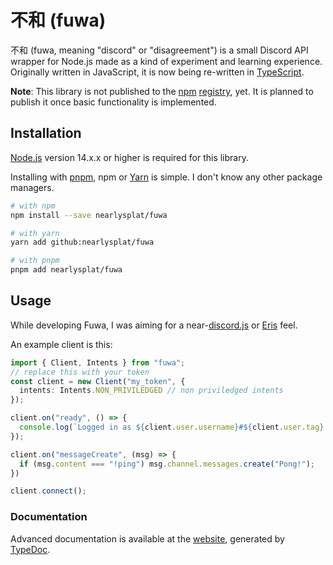 # 不和 (fuwa)

不和 (fuwa, meaning "discord" or "disagreement") is a small Discord API wrapper for Node.js made as a kind of experiment and learning experience. Originally written in JavaScript, it is now being re-written in [TypeScript](https://typescriptlang.org).

**Note**: This library is not published to the [npm](https://npmjs.com) [registry](https://registry.npmjs.com), yet. It is planned to publish it once basic functionality is implemented.

## Installation

[Node.js](https://nodejs.org) version 14.x.x or higher is required for this library.

Installing with [pnpm](https://pnpm.io), npm or [Yarn](https://yarnpkg.com) is simple. I don't know any other package managers.

```sh
# with npm
npm install --save nearlysplat/fuwa

# with yarn
yarn add github:nearlysplat/fuwa

# with pnpm
pnpm add nearlysplat/fuwa
```

## Usage

While developing Fuwa, I was aiming for a near-[discord.js](https://discord.js.org) or [Eris](https://abal.moe/Eris) feel.

An example client is this:
```ts
import { Client, Intents } from "fuwa";
// replace this with your token
const client = new Client("my_token", {
  intents: Intents.NON_PRIVILEDGED // non priviledged intents
});

client.on("ready", () => {
  console.log(`Logged in as ${client.user.username}#${client.user.tag}!`);
});

client.on("messageCreate", (msg) => {
  if (msg.content === "!ping") msg.channel.messages.create("Pong!");
})

client.connect();
```

### Documentation
Advanced documentation is available at the [website](https://nearlysplat.github.io/fuwa), generated by [TypeDoc](https://typedoc.org/).

